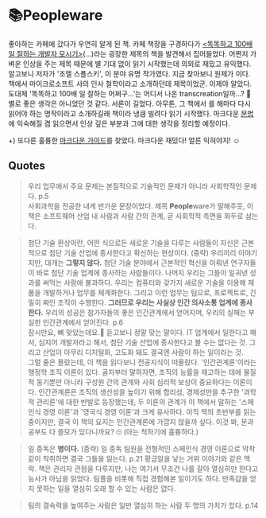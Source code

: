 # :books:Peopleware
좋아하는 카페에 갔다가 우연히 알게 된 책. 카페 책장을 구경하다가 [<똑똑하고 100배 일 잘하는 개발자 모시기>](https://www.aladin.co.kr/shop/wproduct.aspx?ItemId=979411)(...)라는 굉장한 제목의 책을 발견해서 집어들었다. 어쩐지 가벼운 인상을 주는 제목 때문에 별 기대 없이 읽기 시작했는데 의외로 재밌고 유익했다. 알고보니 저자가 '조엘 스폴스키', 이 분야 유명 작가였다. 지금 찾아보니 원제가 <Smart and Gets things done>이다. 책에서 마이크로소프트 사의 인사 철학이라고 소개하던데 제목이었군. 이제야 알았다. 도대체 '똑똑하고 100배 일 잘하는 어쩌구...'는 어디서 나온 transcreation일까...? 🤔 별로 좋은 생각은 아니었던 것 같다. 서론이 길었다. 아무튼, 그 책에서 <Peopleware>를 해마다 다시 읽어야 하는 명작이라고 소개하길래 책이라 냉큼 빌려다 읽기 시작했다. 마크다운 [문법](https://guides.github.com/features/mastering-markdown/)에 익숙해질 겸 읽으면서 인상 깊은 부분과 그에 대한 생각을 정리할 예정이다.  

+) 또다른 훌륭한 [마크다운 가이드](https://www.markdownguide.org/basic-syntax)를 찾았다. 
  마크다운 재밌다! 얼른 익혀야지! ☺️ 
<br/>

## Quotes

> 우리 업무에서 주요 문제는 본질적으로 기술적인 문제가 아니라 사회학적인 문제다. p.5  
    사회과학을 전공한 내게 반가운 문장이었다. 제목 **People**ware가 말해주듯, 이 책은 소프트웨어 산업 내 사람과 사람 간의 관계, 곧 사회학적 측면을 화두로 삼는다.<br/>
    
> 첨단 기술 환상이란, 어떤 식으로든 새로운 기술을 다루는 사람들이 자신은 근본적으로 첨단 기술 산업에 종사한다고 확신하는 현상이다.
> (중략) 우리끼리 이야기지만, 대개는 **그렇지 않다.** 첨단 기술 분야에서 근본적인 혁신을 이뤄낸 연구자들이 바로 첨단 기술 업계에 종사하는 
> 사람들이다. 나머지 우리는 그들이 일궈낸 성과를 써먹는 사람에 불과하다. 우리는 컴퓨터와 갖가지 새로운 기술을 이용해 제품을 개발하거나 
> 업무를 체계화한다. 그리고 이런 업무는 팀으로, 프로젝트로, 긴밀히 짜인 조직이 수행한다. **그러므로 우리는 사실상 인간 의사소통 업계에 종사한다.** 우리의 성공은 참가자들의 좋은 인간관계에서 얻어지며, 우리의 실패는 부실한 인간관계에서 얻어진다. p.6<br/>
    잠시만요, 뼈 맞았는데요.🦴 듣고보니 정말 맞는 말이다. IT 업계에서 일한다고 해서, 심지어 개발자라고 해서, 첨단 기술 산업에 종사한다고 볼 수는 없다는 것. 그리고 산업이 아무리 디지털화, 고도화 돼도 결국엔 사람이 하는 일이라는 것. <br/>
    그럴 줄은 몰랐는데, 이 책을 읽다보니 전공지식이 떠올랐다. '인간관계론'이라는 행정학 조직 이론이 있다. 골자부터 말하자면, 조직의 능률을 제고하는 데에 물질적 동기뿐만 아니라 구성원 간의 관계와 사회 심리적 보상이 중요하다는 이론이다. 인간관계론은 조직의 생산성을 높이기 위해 합리성, 경제성만을 추구한 '과학적 관리론'에 대한 반발로 등장했는데, 두 이론의 관계가 이 책에서 말하는 '스페인식 경영 이론'과 '영국식 경영 이론'과 크게 유사하다. 아직 책의 초반부를 읽는 중이지만, 결국 이 책의 요지는 인간관계론에 가깝지 않을까 싶다. 이것 봐, 문과 공부도 다 쓸모가 있다니까요? 🙄 (아는 척하기에 훌륭하다.)<br/>
    
> 일 중독은 **병이다.** (중략) 일 중독 팀원을 전형적인 스페인식 경영 이론으로 악착같이 착취하면 결국 그들을 잃는다. p.21
    황금알을 낳는 거위 이야기와 같은 맥락. 책은 관리자 관점을 다루지만, 나는 여기서 무조건 나를 갈아 열심히만 한다고 능사가 아님을 읽었다. 팀플을 비롯해 직접 경험해본 일이기도 하다. 만족감을 얻지 못하는 일을 열심히 오래 할 수 있는 사람은 없다. <br/>
    
> 팀의 결속력을 높여주는 사람은 일만 열심히 하는 사람 두 명의 가치가 있다. p.14

